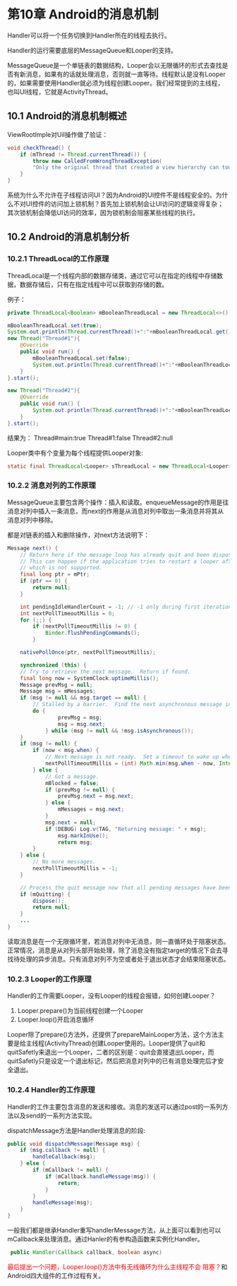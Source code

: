 ﻿# 第10章 Android的消息机制

Handler可以将一个任务切换到Handler所在的线程去执行。

Handler的运行需要底层的MessageQueue和Looper的支持。

MessageQueue是一个单链表的数据结构，Looper会以无限循环的形式去查找是否有新消息，如果有的话就处理消息，否则就一直等待。线程默认是没有Looper的，如果需要使用Handler就必须为线程创建Looper。我们经常提到的主线程，也叫UI线程，它就是ActivityThread。

## 10.1 Android的消息机制概述

ViewRootImple对UiI操作做了验证：

```java
void checkThread() {
    if (mThread != Thread.currentThread()) {
        throw new CalledFromWrongThreadException(
        "Only the original thread that created a view hierarchy can touch its views.");
    }
}
```

系统为什么不允许在子线程访问UI？因为Android的UI控件不是线程安全的。为什么不对UI控件的访问加上锁机制？首先加上锁机制会让UI访问的逻辑变得复杂；其次锁机制会降低UI访问的效率，因为锁机制会阻塞某些线程的执行。

## 10.2 Android的消息机制分析

### 10.2.1 ThreadLocal的工作原理

ThreadLocal是一个线程内部的数据存储类，通过它可以在指定的线程中存储数据，数据存储后，只有在指定线程中可以获取到存储的数。

例子：

```java
private ThreadLocal<Boolean> mBooleanThreadLocal = new ThreadLocal<>();

mBooleanThreadLocal.set(true);
System.out.println(Thread.currentThread()+":"+mBooleanThreadLocal.get());
new Thread("Thread#1"){
    @Override
    public void run() {
        mBooleanThreadLocal.set(false);
        System.out.println(Thread.currentThread()+":"+mBooleanThreadLocal.get());
    }
}.start();

new Thread("Thread#2"){
    @Override
    public void run() {
        System.out.println(Thread.currentThread()+":"+mBooleanThreadLocal.get());
    }
}.start();
```

结果为：
Thread#main:true
Thread#1:false
Thread#2:null

Looper类中有个变量为每个线程提供Looper对象:

```java
static final ThreadLocal<Looper> sThreadLocal = new ThreadLocal<Looper>();
```

### 10.2.2 消息对列的工作原理

MessageQueue主要包含两个操作：插入和读取。enqueueMessage的作用是往消息对列中插入一条消息，而next的作用是从消息对列中取出一条消息并将其从消息对列中移除。

都是对链表的插入和删除操作，对next方法说明下：

```java
Message next() {
    // Return here if the message loop has already quit and been disposed.
    // This can happen if the application tries to restart a looper after quit
    // which is not supported.
    final long ptr = mPtr;
    if (ptr == 0) {
        return null;
    }

    int pendingIdleHandlerCount = -1; // -1 only during first iteration
    int nextPollTimeoutMillis = 0;
    for (;;) {
        if (nextPollTimeoutMillis != 0) {
            Binder.flushPendingCommands();
        }

    nativePollOnce(ptr, nextPollTimeoutMillis);

    synchronized (this) {
    // Try to retrieve the next message.  Return if found.
    final long now = SystemClock.uptimeMillis();
    Message prevMsg = null;
    Message msg = mMessages;
    if (msg != null && msg.target == null) {
        // Stalled by a barrier.  Find the next asynchronous message in the queue.
        do {
                prevMsg = msg;
                msg = msg.next;
            } while (msg != null && !msg.isAsynchronous());
    }
    if (msg != null) {
        if (now < msg.when) {
            // Next message is not ready.  Set a timeout to wake up when it is ready.
            nextPollTimeoutMillis = (int) Math.min(msg.when - now, Integer.MAX_VALUE);
        } else {
            // Got a message.
            mBlocked = false;
            if (prevMsg != null) {
                prevMsg.next = msg.next;
            } else {
                mMessages = msg.next;
            }
            msg.next = null;
            if (DEBUG) Log.v(TAG, "Returning message: " + msg);
                msg.markInUse();
                return msg;
        }
    } else {
        // No more messages.
        nextPollTimeoutMillis = -1;
    }

    // Process the quit message now that all pending messages have been handled.
    if (mQuitting) {
        dispose();
        return null;
    }
    ...
}
```

读取消息是在一个无限循环里，若消息对列中无消息，则一直循环处于阻塞状态。正常情况，消息是从对列头部开始处理，除了消息没有指定target的情况下会去寻找待处理的异步消息。只有消息对列不为空或者处于退出状态才会结束阻塞状态。

### 10.2.3 Looper的工作原理

Handler的工作需要Looper，没有Looper的线程会报错，如何创建Looper？

 1. Looper.prepare()为当前线程创建一个Looper
 2. Looper.loop()开启消息循环

Looper除了prepare()方法外，还提供了prepareMainLooper方法，这个方法主要是给主线程(ActivityThread)创建Looper使用的。Looper提供了quit和quitSafetly来退出一个Looper，二者的区别是：quit会直接退出Looper，而quitSafetly只是设定一个退出标记，然后把消息对列中的已有消息处理完后才安全退出。

### 10.2.4 Handler的工作原理

Handler的工作主要包含消息的发送和接收。消息的发送可以通过post的一系列方法以及send的一系列方法实现。

dispatchMessage方法是Handler处理消息的阶段:

```java
public void dispatchMessage(Message msg) {
    if (msg.callback != null) {
        handleCallback(msg);
    } else {
        if (mCallback != null) {
            if (mCallback.handleMessage(msg)) {
                return;
            }
        }
        handleMessage(msg);
    }
}
```

一般我们都是继承Handler重写handlerMessage方法，从上面可以看到也可以mCallback来处理消息。通过Hanler的有参构造函数来实例化Handler。

```java
 public Handler(Callback callback, boolean async)
```

<font color="#FF0000">最后提出一个问题，Looper.loop()方法中有无线循环为什么主线程不会 阻塞？</font>和Android四大组件的工作过程有关。
